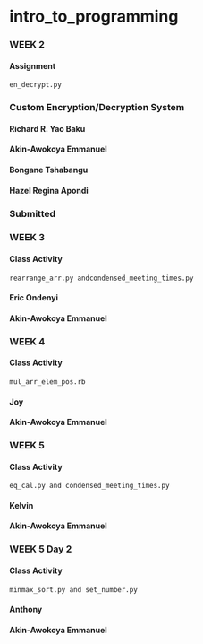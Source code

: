# intro_to_programming



### WEEK 2
#### Assignment
```
en_decrypt.py
```
### Custom Encryption/Decryption System

#### Richard R. Yao Baku
#### Akin-Awokoya Emmanuel
#### Bongane Tshabangu
#### Hazel Regina Apondi


### Submitted 


### WEEK 3
#### Class Activity

```
rearrange_arr.py andcondensed_meeting_times.py
```
#### Eric Ondenyi
#### Akin-Awokoya Emmanuel


### WEEK 4
#### Class Activity

```
mul_arr_elem_pos.rb
```
#### Joy
#### Akin-Awokoya Emmanuel


### WEEK 5
#### Class Activity

```
eq_cal.py and condensed_meeting_times.py
```
#### Kelvin
#### Akin-Awokoya Emmanuel



### WEEK 5 Day 2
#### Class Activity

```
minmax_sort.py and set_number.py
```
#### Anthony
#### Akin-Awokoya Emmanuel
